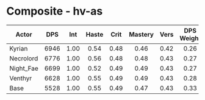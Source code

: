 # Composite - hv-as
| Actor | DPS | Int | Haste | Crit | Mastery | Vers | DPS Weight |
|---|:---:|:---:|:---:|:---:|:---:|:---:|:---:|
|Kyrian|6946|1.00|0.54|0.48|0.46|0.42|0.26|
|Necrolord|6776|1.00|0.56|0.48|0.48|0.43|0.27|
|Night_Fae|6699|1.00|0.52|0.49|0.49|0.43|0.27|
|Venthyr|6628|1.00|0.55|0.49|0.49|0.43|0.28|
|Base|5528|1.00|0.55|0.49|0.47|0.43|0.33|

